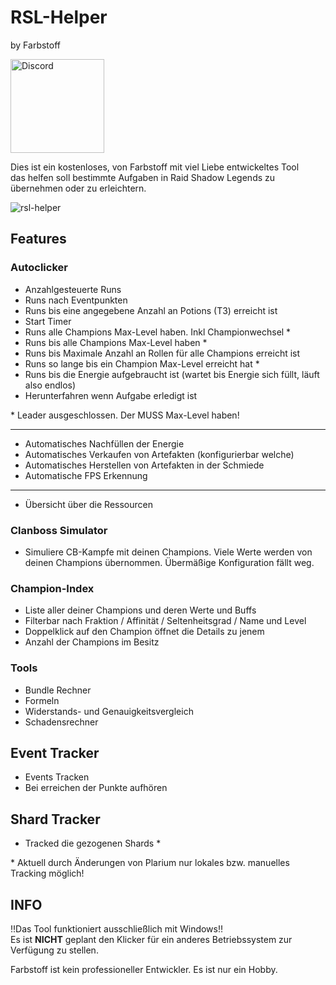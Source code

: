 # RSL-Helper 
by Farbstoff

[<img src="https://gvaw.web.id/wp-content/uploads/2020/06/discord.png" alt="Discord" width="150">](https://discord.gg/xTUdhsE)

Dies ist ein kostenloses, von Farbstoff mit viel Liebe entwickeltes Tool  
das helfen soll bestimmte Aufgaben in Raid Shadow Legends zu übernehmen oder zu erleichtern. 

![rsl-helper](../assets/RSLHelper2.0.png?raw=true)  

## Features
### Autoclicker
* Anzahlgesteuerte Runs  
* Runs nach Eventpunkten
* Runs bis eine angegebene Anzahl an Potions (T3) erreicht ist
* Start Timer
* Runs alle Champions Max-Level haben. Inkl Championwechsel *
* Runs bis alle Champions Max-Level haben *
* Runs bis Maximale Anzahl an Rollen für alle Champions erreicht ist
* Runs so lange bis ein Champion Max-Level erreicht hat *
* Runs bis die Energie aufgebraucht ist (wartet bis Energie sich füllt, läuft also endlos)
* Herunterfahren wenn Aufgabe erledigt ist
  
\* Leader ausgeschlossen. Der MUSS Max-Level haben!

---
* Automatisches Nachfüllen der Energie
* Automatisches Verkaufen von Artefakten (konfigurierbar welche)
* Automatisches Herstellen von Artefakten in der Schmiede
* Automatische FPS Erkennung
---
* Übersicht über die Ressourcen

### Clanboss Simulator
* Simuliere CB-Kampfe mit deinen Champions. Viele Werte werden von deinen Champions übernommen. Übermäßige Konfiguration fällt weg.

### Champion-Index
* Liste aller deiner Champions und deren Werte und Buffs
* Filterbar nach Fraktion / Affinität / Seltenheitsgrad / Name und Level
* Doppelklick auf den Champion öffnet die Details zu jenem
* Anzahl der Champions im Besitz

### Tools
* Bundle Rechner
* Formeln
* Widerstands- und Genauigkeitsvergleich
* Schadensrechner

## Event Tracker
* Events Tracken
* Bei erreichen der Punkte aufhören

## Shard Tracker
* Tracked die gezogenen Shards *  

\* Aktuell durch Änderungen von Plarium nur lokales bzw. manuelles Tracking möglich!

## INFO
‼️Das Tool funktioniert ausschließlich mit Windows‼️  
Es ist **NICHT** geplant den Klicker für ein anderes Betriebssystem zur Verfügung zu stellen.

Farbstoff ist kein professioneller Entwickler. Es ist nur ein Hobby.
